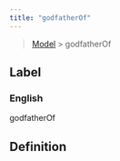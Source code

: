 ```yaml
---
title: "godfatherOf"
---
```


> [Model](../../) > godfatherOf

## Label

### English
godfatherOf


## Definition



    
